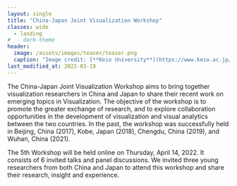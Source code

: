 ```yaml
---
layout: single
title: "China-Japan Joint Visualization Workshop"
classes: wide
  - landing
#  - dark-theme
header:
  image: /assets/images/teaser/teaser.png
  caption: "Image credit: [**Keio University**](https://www.keio.ac.jp/en/)"
last_modified_at: 2022-03-19
---
```


The China-Japan Joint Visualization Workshop aims to bring together visualization researchers in China and Japan to share their recent work on emerging topics in Visualization. The objective of the workshop is to promote the greater exchange of research, and to explore collaboration opportunities in the development of visualization and visual analytics between the two countries. In the past, the workshop was successfully held in Beijing, China (2017), Kobe, Japan (2018), Chengdu, China (2019), and Wuhan, China (2021).

The 5th Workshop will be held online on Thursday, April 14, 2022. It consists of 6 invited talks and panel discussions. We invited three young researchers from both China and Japan to attend this workshop and share their research, insight and experience.

<!--Registration is made online via this [Registration Form (Google Form)](https://forms.gle/zogG9WN4VQsJ8Tfs9). The registration system will open until 23:59 JST April 12, 2022.-->
